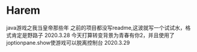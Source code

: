 # Harem
 java游戏之我当皇帝那些年
之前的项目都没写readme,这波就写一个试试水，格式肯定是野路子		2020.3.28
今天打算转变背景为青春有你2，并且使用了joptionpane.show使游戏可以脱离控制台		2020.3.29
